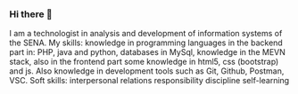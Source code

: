 ### Hi there 👋

<!--
**SLBCPJ/SLBCPJ** is a ✨ _special_ ✨ repository because its `README.md` (this file) appears on your GitHub profile. -->

I am a technologist in analysis and development of information systems of the SENA.
My skills:
knowledge in programming languages in the backend part in: PHP, java and python, databases in MySql, knowledge in the MEVN stack, also in the frontend part some knowledge in html5, css (bootstrap) and js. Also knowledge in development tools such as Git, Github, Postman, VSC.
Soft skills:
interpersonal relations
responsibility 
discipline 
self-learning

